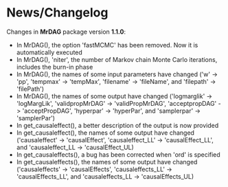 
# News/Changelog 

Changes in **MrDAG** package version **1.1.0**:
<ul>
    <li> In MrDAG(), the option 'fastMCMC' has been removed. Now it is automatically executed
    <li> In MrDAG(), 'niter', the number of Markov chain Monte Carlo iterations, includes the burn-in phase
    <li> In MrDAG(), the names of some input parameters have changed ('w' -> 'pp', 'tempmax' -> 'tempMax', 'filename' -> 'fileName', and 'filepath' -> 'filePath')
    <li> In MrDAG(), the names of some output have changed ('logmarglik' -> 'logMargLik', 'validpropMrDAG' -> 'validPropMrDAG', 'acceptpropDAG' -> 'acceptPropDAG', 'hyperpar' -> 'hyperPar', and 'samplerpar' -> 'samplerPar')
    <li> In get_causaleffect(), a better description of the output is now provided
    <li> In get_causaleffect(), the names of some output have changed ('causaleffect' -> 'causalEffect', 'causaleffect_LL' -> 'causalEffect_LL', and 'causaleffect_LL -> 'causalEffect_UL)
    <li> In get_causaleffects(), a bug has been corrected when 'ord' is specified
    <li> In get_causaleffects(), the names of some output have changed ('causaleffects' -> 'causalEffects', 'causaleffects_LL' -> 'causalEffects_LL', and 'causaleffects_LL -> 'causalEffects_UL)
</ul>
